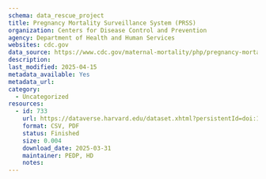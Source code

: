 ```yaml
---
schema: data_rescue_project 
title: Pregnancy Mortality Surveillance System (PRSS)
organization: Centers for Disease Control and Prevention
agency: Department of Health and Human Services
websites: cdc.gov
data_source: https://www.cdc.gov/maternal-mortality/php/pregnancy-mortality-surveillance/index.html
description: 
last_modified: 2025-04-15
metadata_available: Yes
metadata_url: 
category:
  - Uncategorized
resources:
  - id: 733
    url: https://dataverse.harvard.edu/dataset.xhtml?persistentId=doi:10.7910/DVN/NLIFTL
    format: CSV, PDF
    status: Finished
    size: 0.004
    download_date: 2025-03-31
    maintainer: PEDP, HD
    notes: 
---
```

